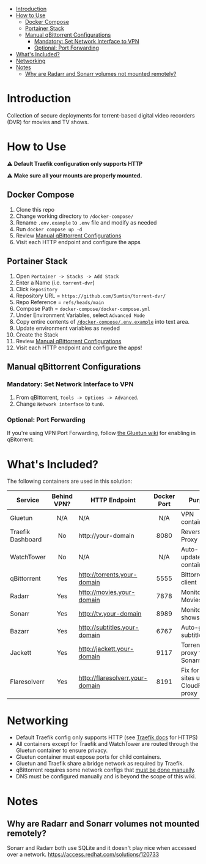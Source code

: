 - [Introduction](#introduction)
- [How to Use](#how-to-use)
  - [Docker Compose](#docker-compose)
  - [Portainer Stack](#portainer-stack)
  - [Manual qBittorrent Configurations](#manual-qbittorrent-configurations)
    - [Mandatory: Set Network Interface to VPN](#mandatory-set-network-interface-to-vpn)
    - [Optional: Port Forwarding](#optional-port-forwarding)
- [What's Included?](#whats-included)
- [Networking](#networking)
- [Notes](#notes)
  - [Why are Radarr and Sonarr volumes not mounted remotely?](#why-are-radarr-and-sonarr-volumes-not-mounted-remotely)


# Introduction
Collection of secure deployments for torrent-based digital video recorders (DVR) for movies and TV shows.

# How to Use

:warning: **Default Traefik configuration only supports HTTP**

:warning: **Make sure all your mounts are properly mounted.**

## Docker Compose

1. Clone this repo
1. Change working directory to `/docker-compose/`
1. Rename `.env.example` to `.env` file and modify as needed
1. Run `docker compose up -d`
1. Review [Manual qBittorrent Configurations](#manual-qbittorrent-configurations)
1. Visit each HTTP endpoint and configure the apps

## Portainer Stack

1. Open `Portainer -> Stacks -> Add Stack`
2. Enter a Name (i.e. `torrent-dvr`)
3. Click `Repository`
4. Repository URL = `https://github.com/Sumtin/torrent-dvr/`
5. Repo Reference = `refs/heads/main`
6. Compose Path = `docker-compose/docker-compose.yml`
7. Under Environment Variables, select `Advanced Mode`
8. Copy entire contents of [`/docker-compose/.env.example`](https://github.com/Sumtin/torrent-dvr/blob/main/docker-compose/.env.example) into text area.
9. Update environment variables as needed
10. Create the Stack
11. Review [Manual qBittorrent Configurations](#manual-qbittorrent-configurations)
12. Visit each HTTP endpoint and configure the apps!

## Manual qBittorrent Configurations

### Mandatory: Set Network Interface to VPN

1. From qBittorrent, `Tools -> Options -> Advanced`.
2. Change `Network interface` to `tun0`.

### Optional: Port Forwarding

If you're using VPN Port Forwarding, follow [the Gluetun wiki](https://github.com/qdm12/gluetun-wiki/blob/main/setup/advanced/vpn-port-forwarding.md) for enabling in qBitorrent:


# What's Included?

The following containers are used in this solution:

| Service | Behind VPN? | HTTP Endpoint | Docker Port | Purpose | Official Docs |
|---|:---:|---|:---:|---|---|
|Gluetun|N/A|N/A|N/A|VPN container|https://github.com/qdm12/gluetun-wiki|
|Traefik Dashboard|No|http://your-domain|8080|Reverse Proxy|https://doc.traefik.io/|
|WatchTower|No|N/A|N/A|Auto-updates containers|https://github.com/containrrr/watchtower| 
|qBittorrent|Yes|http://torrents.your-domain|5555|Bittorrent client|https://docs.linuxserver.io/images/docker-qbittorrent|
|Radarr|Yes|http://movies.your-domain|7878|Monitors Movies|https://docs.linuxserver.io/images/docker-radarr|
|Sonarr|Yes|http://tv.your-domain|8989|Monitors TV shows|https://docs.linuxserver.io/images/docker-sonarr|
|Bazarr|Yes|http://subtitles.your-domain|6767|Auto-grabs subtitles|https://docs.linuxserver.io/images/docker-bazarr|
|Jackett|Yes|http://jackett.your-domain|9117|Torrent site proxy for Sonarr/Radarr |https://docs.linuxserver.io/images/docker-jackett|
|Flaresolverr|Yes|http://flaresolverr.your-domain|8191|Fix for torrent sites using CloudFlare proxy|https://github.com/FlareSolverr/FlareSolverr|

# Networking

- Default Traefik config only supports HTTP (see [Traefik docs](https://doc.traefik.io/) for HTTPS)
- All containers except for Traefik and WatchTower are routed through the Gluetun container to ensure privacy.  
- Gluetun container must expose ports for child containers.
- Gluetun and Traefik share a bridge network as required by Traefik.
- qBittorrent requires some network configs that [must be done manually](#manual-qbittorrent-configurations).
- DNS must be configured manually and is beyond the scope of this wiki.

# Notes
## Why are Radarr and Sonarr volumes not mounted remotely?
Sonarr and Radarr both use SQLite and it doesn't play nice when accessed over a network. 
https://access.redhat.com/solutions/120733
